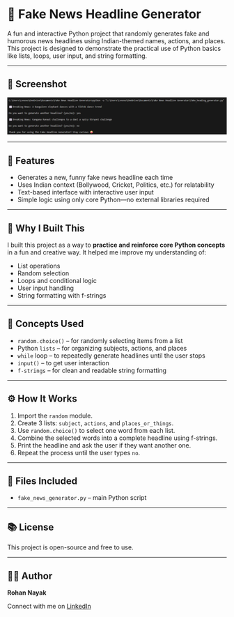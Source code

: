 # 📰 Fake News Headline Generator

A fun and interactive Python project that randomly generates fake and humorous news headlines using Indian-themed names, actions, and places. This project is designed to demonstrate the practical use of Python basics like lists, loops, user input, and string formatting.

---
## 📸 Screenshot

![Fake News Headline Generator Demo](Screenshot.png)



---

## 📌 Features

- Generates a new, funny fake news headline each time
- Uses Indian context (Bollywood, Cricket, Politics, etc.) for relatability
- Text-based interface with interactive user input
- Simple logic using only core Python—no external libraries required

---

## 🎯 Why I Built This

I built this project as a way to **practice and reinforce core Python concepts** in a fun and creative way. It helped me improve my understanding of:
- List operations
- Random selection
- Loops and conditional logic
- User input handling
- String formatting with f-strings

---

## 🧠 Concepts Used

- `random.choice()` – for randomly selecting items from a list
- Python `lists` – for organizing subjects, actions, and places
- `while` loop – to repeatedly generate headlines until the user stops
- `input()` – to get user interaction
- `f-strings` – for clean and readable string formatting

---

## ⚙️ How It Works

1. Import the `random` module.
2. Create 3 lists: `subject`, `actions`, and `places_or_things`.
3. Use `random.choice()` to select one word from each list.
4. Combine the selected words into a complete headline using f-strings.
5. Print the headline and ask the user if they want another one.
6. Repeat the process until the user types `no`.

---

## 📂 Files Included

- `fake_news_generator.py` – main Python script

---

## 📚 License

This project is open-source and free to use.

---

## 🙋‍♂️ Author

**Rohan Nayak**

Connect with me on [LinkedIn](https://www.linkedin.com/)  
